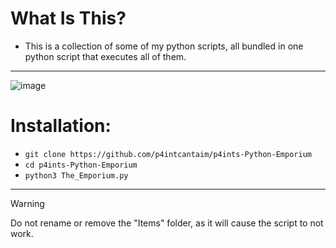 # What Is This?
+ This is a collection of some of my python scripts, all bundled in one python script that executes all of them.
----------------------------------
![image](https://github.com/user-attachments/assets/63ce7b91-e271-4312-855c-b37e8dd64de5)
# Installation:
- ```git clone https://github.com/p4intcantaim/p4ints-Python-Emporium```
- ```cd p4ints-Python-Emporium```
- ```python3 The_Emporium.py```
----------------------------------
> [!WARNING]
> Do not rename or remove the "Items" folder, as it will cause the script to not work.
